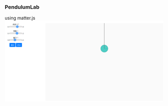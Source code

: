 ### PendulumLab 
using matter.js
![image](https://github.com/aken830806/PendulumLab/blob/master/PendulumLab.PNG)
